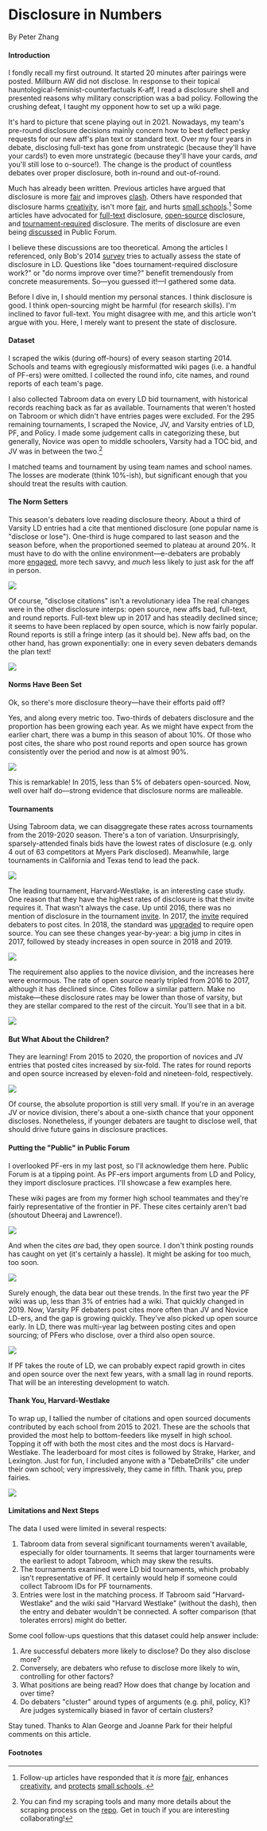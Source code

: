 # Disclosure in Numbers

By Peter Zhang

#### Introduction

I fondly recall my first outround. It started 20 minutes after pairings were posted. Millburn AW did not disclose. In response to their topical hauntological-feminist-counterfactuals K-aff, I read a disclosure shell and presented reasons why military conscription was a bad policy. Following the crushing defeat, I taught my opponent how to set up a wiki page.

It's hard to picture that scene playing out in 2021. Nowadays, my team's pre-round disclosure decisions mainly concern how to best deflect pesky requests for our new aff's plan text or standard text. Over my four years in debate, disclosing full-text has gone from unstrategic (because they'll have your cards!) to even more unstrategic (because they'll have your cards, *and* you'll still lose to o-source!). The change is the product of countless debates over proper disclosure, both in-round and out-of-round.

Much has already been written. Previous articles have argued that disclosure is more [fair](https://www.premierdebate.com/articles/holiday-disclosure-post-1/) and improves [clash](http://nsdupdate.com/2013/10/10/a-defense-of-disclosure-including-third-party-disclosure-by-jacob-nails/). Others have responded that disclosure harms [creativity](http://nsdupdate.com/2016/disclosure-and-creativity-by-martin-sigalow/), isn't more [fair](https://www.vbriefly.com/2017/01/22/intrinsic-skills-and-non-disclosure-a-reply-to-bob-by-rahul-gosain/), and hurts [small schools](http://nsdupdate.com/2018/a-strategic-response-to-resource-disparity-stephen-scopa/).[^1] Some articles have advocated for [full-text](https://www.vbriefly.com/2014/10/24/evidence-ethics-in-ld-debate-a-proposal-by-akhil-gandra-and-arjun-tambe/) disclosure, [open-source](https://www.vbriefly.com/2019/02/06/a-critique-of-full-text-disclosure-by-ishan-bhatt-and-rex-evans/) disclosure, and [tournament-required](https://www.vbriefly.com/2014/09/11/in-defense-of-tournament-required-disclosure-2/) disclosure. The merits of disclosure are even being [discussed](https://static1.squarespace.com/static/59821e444c0dbfd3cde18fd3/t/5b4b4ee92b6a280d52b89678/1531662058046/Summit+-+Alternative+Positions+-+Shane+Mia.pdf) in Public Forum.

I believe these discussions are too theoretical. Among the articles I referenced, only Bob's 2014 [survey](http://premierdebate.com/2016/12/30/holiday-disclosure-post-2-reply-to-kymn-bob-overing) tries to actually assess the state of disclosure in LD. Questions like "does tournament-required disclosure work?" or "do norms improve over time?" benefit tremendously from concrete measurements. So—you guessed it!—I gathered some data.

Before I dive in, I should mention my personal stances. I think disclosure is good. I think open-sourcing might be harmful (for research skills). I'm inclined to favor full-text. You might disagree with me, and this article won't argue with you. Here, I merely want to present the state of disclosure.

#### Dataset

I scraped the wikis (during off-hours) of every season starting 2014. Schools and teams with egregiously misformatted wiki pages (i.e. a handful of PF-ers) were omitted. I collected the round info, cite names, and round reports of each team's page.

I also collected Tabroom data on every LD bid tournament, with historical records reaching back as far as available. Tournaments that weren't hosted on Tabroom or which didn't have entries pages were excluded. For the 295 remaining tournaments, I scraped the Novice, JV, and Varsity entries of LD, PF, and Policy. I made some judgement calls in categorizing these, but generally, Novice was open to middle schoolers, Varsity had a TOC bid, and JV was in between the two.[^2]

I matched teams and tournament by using team names and school names. The losses are moderate (think 10%-ish), but significant enough that you should treat the results with caution.

#### The Norm Setters

This season's debaters love reading disclosure theory. About a third of Varsity LD entries had a cite that mentioned disclosure (one popular name is "disclose or lose"). One-third is huge compared to last season and the season before, when the proportioned seemed to plateau at around 20%. It must have to do with the online environment—e-debaters are probably more [engaged](https://www.vbriefly.com/2020/12/31/five-trends-among-e-debate-competitors-by-peter-zhang/), more tech savvy, and *much* less likely to just ask for the aff in person.

![](resources/annual_LD_cites.png)

Of course, "disclose citations" isn't a revolutionary idea The real changes were in the other disclosure interps: open source, new affs bad, full-text, and round reports. Full-text blew up in 2017 and has steadily declined since; it seems to have been replaced by open source, which is now fairly popular. Round reports is still a fringe interp (as it should be). New affs bad, on the other hand, has grown exponentially: one in every seven debaters demands the plan text!

![](resources/annual_LD_shells.png)

#### Norms Have Been Set

Ok, so there's more disclosure theory—have their efforts paid off?

Yes, and along every metric too. Two-thirds of debaters disclosure and the proportion has been growing each year. As we might have expect from the earlier chart, there was a bump in this season of about 10%. Of those who post cites, the share who post round reports and open source has grown consistently over the period and now is at almost 90%.

![](resources/annual_LD.png)

This is remarkable! In 2015, less than 5% of debaters open-sourced. Now, well over half do—strong evidence that disclosure norms are malleable.

#### Tournaments

Using Tabroom data, we can disaggregate these rates across tournaments from the 2019-2020 season. There's a ton of variation. Unsurprisingly, sparsely-attended finals bids have the lowest rates of disclosure (e.g. only 4 out of 63 competitors at Myers Park disclosed). Meanwhile, large tournaments in California and Texas tend to lead the pack.

![](resources/tournaments.png)

The leading tournament, Harvard-Westlake, is an interesting case study. One reason that they have the highest rates of disclosure is that their invite requires it. That wasn't always the case. Up until 2016, there was no mention of disclosure in the tournament [invite](https://www.tabroom.com/index/tourn/fields.mhtml?tourn_id=4169). In 2017, the [invite](https://www.tabroom.com/index/tourn/index.mhtml?webpage_id=2329&tourn_id=5792) required debaters to post cites. In 2018, the standard was [upgraded](https://www.tabroom.com/index/tourn/index.mhtml?webpage_id=4144&tourn_id=8649) to require open source. You can see these changes year-by-year: a big jump in cites in 2017, followed by steady increases in open source in 2018 and 2019.

![](resources/annual_HW.png)

The requirement also applies to the novice division, and the increases here were enormous. The rate of open source nearly tripled from 2016 to 2017, although it has declined since. Cites follow a similar pattern. Make no mistake—these disclosure rates may be lower than those of varsity, but they are stellar compared to the rest of the circuit. You'll see that in a bit.

![](resources/annual_HWnovices.png)

#### But What About the Children?

They are learning! From 2015 to 2020, the proportion of novices and JV entries that posted cites increased by six-fold. The rates for round reports and open source increased by eleven-fold and nineteen-fold, respectively.

![](resources/annual_JVnovice.png)

Of course, the absolute proportion is still very small. If you're in an average JV or novice division, there's about a one-sixth chance that your opponent discloses. Nonetheless, if younger debaters are taught to disclose well, that should drive future gains in disclosure practices.

#### Putting the "Public" in Public Forum

I overlooked PF-ers in my last post, so I'll acknowledge them here. Public Forum is at a tipping point. As PF-ers import arguments from LD and Policy, they import disclosure practices. I'll showcase a few examples here.

These wiki pages are from my former high school teammates and they're fairly representative of the frontier in PF. These cites certainly aren't bad (shoutout Dheeraj and Lawrence!).

![](resources/cites.png)

And when the cites *are* bad, they open source. I don't think posting rounds has caught on yet (it's certainly a hassle). It might be asking for too much, too soon.

![](resources/osource.png)

Surely enough, the data bear out these trends. In the first two year the PF wiki was up, less than 3% of entries had a wiki. That quickly changed in 2019. Now, Varsity PF debaters post cites more often than JV and Novice LD-ers, and the gap is growing quickly. They've also picked up open source early. In LD, there was multi-year lag between posting cites and open sourcing; of PFers who disclose, over a third also open source.

![](resources/annual_PF.png)

If PF takes the route of LD, we can probably expect rapid growth in cites and open source over the next few years, with a small lag in round reports. That will be an interesting development to watch.

#### Thank You, Harvard-Westlake

To wrap up, I tallied the number of citations and open sourced documents contributed by each school from 2015 to 2021. These are the schools that provided the most help to bottom-feeders like myself in high school. Topping it off with both the most cites and the most docs is Harvard-Westlake. The leaderboard for most cites is followed by Strake, Harker, and Lexington. Just for fun, I included anyone with a "DebateDrills" cite under their own school; very impressively, they came in fifth. Thank you, prep fairies.

![](resources/top_schools.png)

#### Limitations and Next Steps

The data I used were limited in several respects:

1. Tabroom data from several significant tournaments weren't available, especially for older tournaments. It seems that larger tournaments were the earliest to adopt Tabroom, which may skew the results.
2. The tournaments examined were LD bid tournaments, which probably isn't representative of PF. It certainly would help if someone could collect Tabroom IDs for PF tournaments.
3. Entries were lost in the matching process. If Tabroom said "Harvard-Westlake" and the wiki said "Harvard Westlake" (without the dash), then the entry and debater wouldn't be connected. A softer comparison (that tolerates errors) might do better.

Some cool follow-ups questions that this dataset could help answer include:

1. Are successful debaters more likely to disclose? Do they also disclose more?
2. Conversely, are debaters who refuse to disclose more likely to win, controlling for other factors?
3. What positions are being read? How does that change by location and over time?
4. Do debaters "cluster" around types of arguments (e.g. phil, policy, K)? Are judges systemically biased in favor of certain clusters?

Stay tuned. Thanks to Alan George and Joanne Park for their helpful comments on this article.

#### Footnotes

[^1]: Follow-up articles have responded that it *is* more [fair](https://www.premierdebate.com/articles/holiday-disclosure-post-5-reply-and-round-up-bob-overing/), enhances [creativity](https://www.premierdebate.com/articles/disclosure-enhances-creativity/), and [protects](https://www.premierdebate.com/articles/small-school-disclosure-a-response-to-stephen-scopa-kenan-anderson/) [small schools ](https://www.premierdebate.com/articles/small-schools-and-disclosure-by-lawrence-zhou/). 
[^2]: You can find my scraping tools and many more details about the scraping process on the [repo](). Get in touch if you are interesting collaborating!

